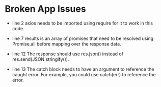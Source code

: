 # Broken App Issues
- line 2
    axios needs to be imported using require for it to work in this code.
    
- line 7
    results is an array of promises that need to be resolved using Promise.all before mapping over the response data.

- line 12
    The response should use res.json() instead of res.send(JSON.stringify()).

- line 13
    The catch block needs to have an argument to reference the caught error. For example, you could use catch(err) to reference the error.